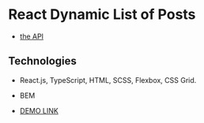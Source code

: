 # React Dynamic List of Posts

- [the API](https://mate-academy.github.io/fe-students-api/)

## Technologies
- React.js, TypeScript, HTML, SCSS, Flexbox, CSS Grid.
- BEM

- [DEMO LINK](https://VolodymyrKirichenko.github.io/react_dynamic-list-of-posts/)
